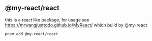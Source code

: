 ## @my-react/react

this is a react like package, for usage see https://mrwangjusttodo.github.io/MyReact/ which build by @my-react

```shell
pnpm add @my-react/react
```
